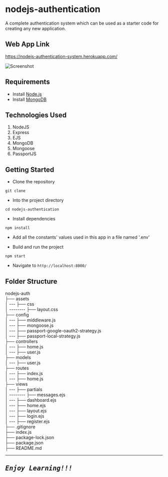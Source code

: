 # nodejs-authentication

A complete authentication system which can be used as a starter code for creating any new application.

## Web App Link

https://nodejs-authentication-system.herokuapp.com/

![Screenshot](https://user-images.githubusercontent.com/70250104/148709640-1751b874-f674-4f5b-8fba-0e9dd7ee87ee.PNG)

## Requirements

- Install [Node.js](https://nodejs.org/en/)
- Install [MongoDB](https://docs.mongodb.com/manual/installation/)

## Technologies Used
1.  NodeJS
2.  Express
3.  EJS
4.  MongoDB
5.  Mongoose
6.  PassportJS

## Getting Started

- Clone the repository
```
git clone 
```

- Into the project directory
```
cd nodejs-authentication
```

- Install dependencies
```
npm install
```

- Add all the constants' values used in this app in a file named '.env'

- Build and run the project
```
npm start
```

- Navigate to `http://localhost:8000/`

## Folder Structure

nodejs-auth <br>
├── assets <br>
│ --- ├── css <br>
│ -------- ├── layout.css <br>
├── config <br>
│ --- ├── middleware.js <br>
│ --- ├── mongoose.js <br>
│ --- ├── passport-google-oauth2-strategy.js <br>
│ --- ├── passport-local-strategy.js <br>
├── controllers <br>
│ --- ├── home.js <br>
│ --- ├── user.js <br>
├── models <br>
│ --- ├── user.js <br>
├── routes <br>
│ --- ├── index.js <br>
│ --- ├── home.js <br>
├── views <br>
│ --- ├── partials <br>
│ -------- ├── messages.ejs <br>
│ --- ├── dashboard.ejs <br>
│ --- ├── home.ejs <br>
│ --- ├── layout.ejs <br>
│ --- ├── login.ejs <br>
│ --- ├── register.ejs <br>
├── .gitignore <br>
├── index.js <br>
├── package-lock.json <br>
├── package.json <br>
├── README.md <br>

---
<samp>***Enjoy Learning!!!***</samp>
---
